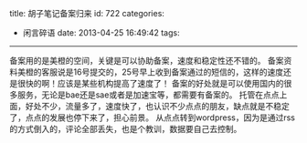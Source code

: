 title: 胡子笔记备案归来
id: 722
categories:
  - 闲言碎语
date: 2013-04-25 16:49:42
tags:
---

备案用的是美橙的空间，关键是可以协助备案，速度和稳定性还不错的。
备案资料美橙的客服说是16号提交的，25号早上收到备案通过的短信的，这样的速度还是很快的啊！应该是某些机构提高了速度了！
备案的好处就是可以使用国内的很多服务，无论是bae还是sae或者是加速宝等，都需要有备案的。
托管在点点上面，好处不少，流量多了，速度快了，也认识不少点点的朋友，缺点就是不稳定了，点点的发展也停下来了，担心前景。
从点点转到wordpress，因为是通过rss的方式倒入的，评论全部丢失，也是个教训，数据要自己去控制。